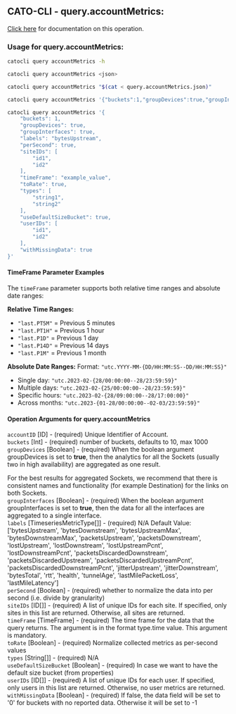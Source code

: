 
## CATO-CLI - query.accountMetrics:
[Click here](https://api.catonetworks.com/documentation/#query-query.accountMetrics) for documentation on this operation.

### Usage for query.accountMetrics:

```bash
catocli query accountMetrics -h

catocli query accountMetrics <json>

catocli query accountMetrics "$(cat < query.accountMetrics.json)"

catocli query accountMetrics '{"buckets":1,"groupDevices":true,"groupInterfaces":true,"labels":"bytesUpstream","perSecond":true,"siteIDs":["id1","id2"],"timeFrame":"example_value","toRate":true,"types":["string1","string2"],"useDefaultSizeBucket":true,"userIDs":["id1","id2"],"withMissingData":true}'

catocli query accountMetrics '{
    "buckets": 1,
    "groupDevices": true,
    "groupInterfaces": true,
    "labels": "bytesUpstream",
    "perSecond": true,
    "siteIDs": [
        "id1",
        "id2"
    ],
    "timeFrame": "example_value",
    "toRate": true,
    "types": [
        "string1",
        "string2"
    ],
    "useDefaultSizeBucket": true,
    "userIDs": [
        "id1",
        "id2"
    ],
    "withMissingData": true
}'
```


#### TimeFrame Parameter Examples

The `timeFrame` parameter supports both relative time ranges and absolute date ranges:

**Relative Time Ranges:**
- `"last.PT5M"` = Previous 5 minutes
- `"last.PT1H"` = Previous 1 hour  
- `"last.P1D"` = Previous 1 day
- `"last.P14D"` = Previous 14 days
- `"last.P1M"` = Previous 1 month

**Absolute Date Ranges:**
Format: `"utc.YYYY-MM-{DD/HH:MM:SS--DD/HH:MM:SS}"`

- Single day: `"utc.2023-02-{28/00:00:00--28/23:59:59}"`
- Multiple days: `"utc.2023-02-{25/00:00:00--28/23:59:59}"`  
- Specific hours: `"utc.2023-02-{28/09:00:00--28/17:00:00}"`
- Across months: `"utc.2023-{01-28/00:00:00--02-03/23:59:59}"`


#### Operation Arguments for query.accountMetrics ####

`accountID` [ID] - (required) Unique Identifier of Account.    
`buckets` [Int] - (required) number of buckets, defaults to 10, max 1000    
`groupDevices` [Boolean] - (required) When the boolean argument groupDevices is set to __true__, then the analytics for all the
Sockets (usually two in high availability) are aggregated as one result.

For the best results for aggregated Sockets, we recommend that there is consistent
names and functionality (for example Destination) for the links on both Sockets.    
`groupInterfaces` [Boolean] - (required) When the boolean argument groupInterfaces is set to __true__, then the data for all the
interfaces are aggregated to a single interface.    
`labels` [TimeseriesMetricType[]] - (required) N/A Default Value: ['bytesUpstream', 'bytesDownstream', 'bytesUpstreamMax', 'bytesDownstreamMax', 'packetsUpstream', 'packetsDownstream', 'lostUpstream', 'lostDownstream', 'lostUpstreamPcnt', 'lostDownstreamPcnt', 'packetsDiscardedDownstream', 'packetsDiscardedUpstream', 'packetsDiscardedUpstreamPcnt', 'packetsDiscardedDownstreamPcnt', 'jitterUpstream', 'jitterDownstream', 'bytesTotal', 'rtt', 'health', 'tunnelAge', 'lastMilePacketLoss', 'lastMileLatency']   
`perSecond` [Boolean] - (required) whether to normalize the data into per second (i.e. divide by granularity)    
`siteIDs` [ID[]] - (required) A list of unique IDs for each site. If specified, only sites in this list are returned. Otherwise, all sites are returned.    
`timeFrame` [TimeFrame] - (required) The time frame for the data that the query returns. The argument is in the format type.time value. This argument is mandatory.    
`toRate` [Boolean] - (required) Normalize collected metrics as per-second values    
`types` [String[]] - (required) N/A    
`useDefaultSizeBucket` [Boolean] - (required) In case we want to have the default size bucket (from properties)    
`userIDs` [ID[]] - (required) A list of unique IDs for each user. If specified, only users in this list are returned. Otherwise, no user metrics are returned.    
`withMissingData` [Boolean] - (required) If false, the data field will be set to '0' for buckets with no reported data. Otherwise it will be set to -1    
